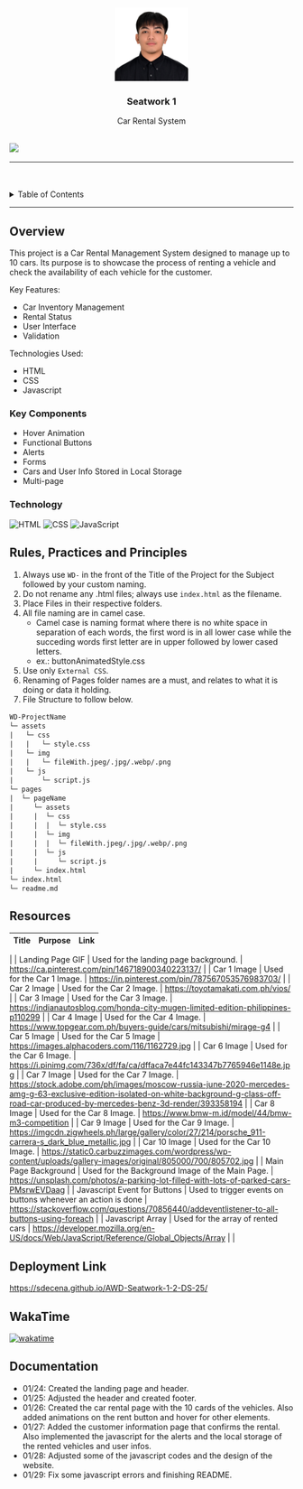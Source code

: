 <a name="readme-top">

<br/>

<br />
<div align="center">
  <a href="https://github.com/sdecena/">
  <!-- TODO: If you want to add logo or banner you can add it here -->
    <img src="./assets/img/2x2.jpeg" alt="pic" width="130" height="130">
  </a>
<!-- TODO: Change Title to the name of the title of your Project -->
  <h3 align="center">Seatwork 1</h3>
</div>
<!-- TODO: Make a short description -->
<div align="center">
  Car Rental System
</div>

<br />

<!-- TODO: Change the zyx-0314 into your github username  -->
<!-- TODO: Change the WD-Template-Project into the same name of your folder -->
![](https://visit-counter.vercel.app/counter.png?page=sdecena/AWD-Seatwork-1)



---

<br />
<br />

<!-- TODO: If you want to add more layers for your readme -->
<details>
  <summary>Table of Contents</summary>
  <ol>
    <li>
      <a href="#overview">Overview</a>
      <ol>
        <li>
          <a href="#key-components">Key Components</a>
        </li>
        <li>
          <a href="#technology">Technology</a>
        </li>
      </ol>
    </li>
    <li>
      <a href="#rule,-practices-and-principles">Rules, Practices and Principles</a>
    </li>
    <li>
      <a href="#resources">Resources</a>
    </li>
    <li>
      <a href="#documentation">Documentation</a>
    </li>
  </ol>
</details>

---

## Overview

<!-- TODO: To be changed -->
<!-- The following are just sample -->
This project is a Car Rental Management System designed to manage up to 10 cars. Its purpose is to showcase the process of renting a vehicle and check the availability of each vehicle for the customer.

Key Features:

- Car Inventory Management
- Rental Status
- User Interface
- Validation


Technologies Used:

- HTML
- CSS
- Javascript


### Key Components
<!-- TODO: List of Key Components -->
<!-- The following are just sample -->
- Hover Animation
- Functional Buttons
- Alerts
- Forms
- Cars and User Info Stored in Local Storage
- Multi-page



### Technology
<!-- TODO: List of Technology Used -->
![HTML](https://img.shields.io/badge/HTML-E34F26?style=for-the-badge&logo=html5&logoColor=white) ![CSS](https://img.shields.io/badge/CSS-1572B6?style=for-the-badge&logo=css3&logoColor=white) ![JavaScript](https://img.shields.io/badge/JavaScript-F7DF1E?style=for-the-badge&logo=javascript&logoColor=white)

## Rules, Practices and Principles
1. Always use `WD-` in the front of the Title of the Project for the Subject followed by your custom naming.
2. Do not rename any .html files; always use `index.html` as the filename.
3. Place Files in their respective folders.
4. All file naming are in camel case.
   - Camel case is naming format where there is no white space in separation of each words, the first word is in all lower case while the succeding words first letter are in upper followed by lower cased letters.
   - ex.: buttonAnimatedStyle.css
5. Use only `External CSS`.
6. Renaming of Pages folder names are a must, and relates to what it is doing or data it holding.
7. File Structure to follow below.

```
WD-ProjectName
└─ assets
|   └─ css
|   |   └─ style.css
|   └─ img
|   |   └─ fileWith.jpeg/.jpg/.webp/.png
|   └─ js
|       └─ script.js
└─ pages
|  └─ pageName
|     └─ assets
|     |  └─ css
|     |  |  └─ style.css
|     |  └─ img
|     |  |  └─ fileWith.jpeg/.jpg/.webp/.png
|     |  └─ js
|     |     └─ script.js
|     └─ index.html
└─ index.html
└─ readme.md
```

## Resources

<!-- TODO: Add References -->
| Title | Purpose | Link |
|-|-|-|
|
| Landing Page GIF | Used for the landing page background. | https://ca.pinterest.com/pin/146718900340223137/ |
| Car 1 Image | Used for the Car 1 Image. | https://in.pinterest.com/pin/787567053576983703/ |
| Car 2 Image | Used for the Car 2 Image. | https://toyotamakati.com.ph/vios/ |
| Car 3 Image | Used for the Car 3 Image. | https://indianautosblog.com/honda-city-mugen-limited-edition-philippines-p110299 |
| Car 4 Image | Used for the Car 4 Image. | https://www.topgear.com.ph/buyers-guide/cars/mitsubishi/mirage-g4 |
| Car 5 Image | Used for the Car 5 Image | https://images.alphacoders.com/116/1162729.jpg |
| Car 6 Image | Used for the Car 6 Image. | https://i.pinimg.com/736x/df/fa/ca/dffaca7e44fc143347b7765946e1148e.jpg |
| Car 7 Image | Used for the Car 7 Image. | https://stock.adobe.com/ph/images/moscow-russia-june-2020-mercedes-amg-g-63-exclusive-edition-isolated-on-white-background-g-class-off-road-car-produced-by-mercedes-benz-3d-render/393358194 |
| Car 8 Image | Used for the Car 8 Image. | https://www.bmw-m.id/model/44/bmw-m3-competition |
| Car 9 Image | Used for the Car 9 Image. | https://imgcdn.zigwheels.ph/large/gallery/color/27/214/porsche_911-carrera-s_dark_blue_metallic.jpg |
| Car 10 Image | Used for the Car 10 Image. | https://static0.carbuzzimages.com/wordpress/wp-content/uploads/gallery-images/original/805000/700/805702.jpg |
| Main Page Background | Used for the Background Image of the Main Page. | https://unsplash.com/photos/a-parking-lot-filled-with-lots-of-parked-cars-PMsrwEVDaag |
| Javascript Event for Buttons | Used to trigger events on buttons whenever an action is done | https://stackoverflow.com/questions/70856440/addeventlistener-to-all-buttons-using-foreach |
| Javascript Array | Used for the array of rented cars | https://developer.mozilla.org/en-US/docs/Web/JavaScript/Reference/Global_Objects/Array |
|


## Deployment Link
https://sdecena.github.io/AWD-Seatwork-1-2-DS-25/



## WakaTime
[![wakatime](https://wakatime.com/badge/user/018dd99a-4985-4f98-8216-6ca6fe2ce0f8/project/63501637-9a31-42f0-960d-4d0ab47977f8.svg)](https://wakatime.com/badge/user/018dd99a-4985-4f98-8216-6ca6fe2ce0f8/project/63501637-9a31-42f0-960d-4d0ab47977f8)


## Documentation

- 01/24: Created the landing page and header.
- 01/25: Adjusted the header and created footer.
- 01/26: Created the car rental page with the 10 cards of the vehicles. Also added animations on the rent button and hover for other elements.
- 01/27: Added the customer information page that confirms the rental. Also implemented the javascript for the alerts and the local storage of the rented vehicles and user infos.
- 01/28: Adjusted some of the javascript codes and the design of the website.
- 01/29: Fix some javascript errors and finishing README.
